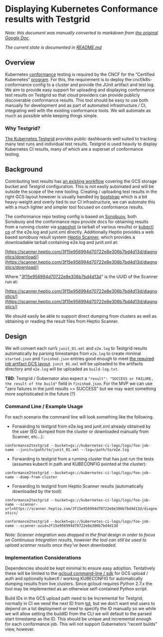 # Displaying Kubernetes Conformance results with Testgrid

_Note: this document was manually converted to markdown from [the original Google Doc](https://docs.google.com/document/d/1lGvP89_DdeNO84I86BVAU4qY3h2VCRll45tGrpyx90A/)._

_The current state is documented in [README.md](./README.md)_

## Overview

Kubernetes [conformance](https://github.com/cncf/k8s-conformance) testing is required by the CNCF for the “Certified Kubernetes” [program](https://www.cncf.io/certification/software-conformance/). For this, the requirement is to deploy the cncf/k8s-conformance config to a cluster and provide the JUnit artifact and test log. We aim to provide easy support for uploading and displaying conformance test results on Testgrid so that cloud providers can provide publicly discoverable conformance results.
This tool should be easy to use both manually for development and as part of automated infrastructure / CI, integrating well with the existing conformance tools. We will automate as much as possible while keeping things simple.

### Why Testgrid?

[The Kubernetes Testgrid](http://testgrid.k8s.io/) provides public dashboards well suited to tracking many test runs and individual test results. Testgrid is used heavily to display Kubernetes CI results, many of which are a superset of conformance testing.

## Background

Contributing test results has [an existing workflow](https://github.com/kubernetes/test-infra/blob/1c33865831040aa4fa775b0627abb90389daac9b/docs/contributing-test-results.md#contributing-test-results) covering the GCS storage bucket and Testgrid configuration. This is not easily automated and will be outside the scope of the new tooling. Creating / uploading test results in the right GCS layout however is usually handled by [bootstrap](https://github.com/kubernetes/test-infra/blob/1c33865831040aa4fa775b0627abb90389daac9b/jenkins/bootstrap.py) which is a bit heavy-weight and overly tied to our CI infrastructure, we can automate this with a much lighter and simpler tool focused on conformance results. 

The conformance repo testing config is based on [Sonobuoy](https://github.com/heptio/sonobuoy), both Sonobuoy and the conformance repo provide docs for obtaining results from a running cluster via [snapshot](https://github.com/heptio/sonobuoy/blob/master/docs/snapshot.md) (a tarball of various results) or [kubectl cp](https://github.com/cncf/k8s-conformance/blob/master/instructions.md#running) of the e2e.log and junit.xml directly. Additionally Heptio provides a web based sonobuoy result system [Heptio Scanner](https://scanner.heptio.com/), which provides a downloadable tarball containing e2e.log and junit.xml at:

[https://scanner.heptio.com/3f15e956994d70722e8e306b7bd4d13d/diagnostics/download/](https://scanner.heptio.com/3f15e956994d70722e8e306b7bd4d13d/diagnostics/download/)

Where "[3f15e956994d70722e8e306b7bd4d13d](https://scanner.heptio.com/3f15e956994d70722e8e306b7bd4d13d/diagnostics/download/)" is the UUID of the Scanner run at:  

[https://scanner.heptio.com/3f15e956994d70722e8e306b7bd4d13d/diagnostics/](https://scanner.heptio.com/3f15e956994d70722e8e306b7bd4d13d/diagnostics/)

We should easily be able to support direct dumping from clusters as well as obtaining or reading the result files from Heptio Scanner.

## Design

We will convert each run’s `junit_01.xml` and `e2e.log` to Testgrid results automatically by parsing timestamps from `e2e.log` to create minimal `started.json` and `finished.json` entries good enough to meet [the required job artifact GCS layout](https://github.com/kubernetes/test-infra/blob/1c33865831040aa4fa775b0627abb90389daac9b/gubernator/README.md#job-artifact-gcs-layout). `junit_01.xml` will be uploaded to the artifacts directory and `e2e.log` will be uploaded as `build-log.txt`.

**TBD**: Testgrid / Gubernator also expect a `"result": "SUCCESS or FAILURE, the result of the build"` field in `finished.json`. For the MVP we can use "zero failures in the junit results == SUCCESS" but we may want something more sophisticated in the future (?)

### Command Line / Example Usage

For each scenario the command line will look something like the following.

- Forwarding to testgrid from e2e.log and junit.xml already obtained by the user (EG dumped from the cluster or downloaded manually from Scanner, etc...):

`conformance2testgrid --bucket=gs://kubernetes-ci-logs/logs/foo-job-name --junit=/path/to/junit_01.xml --log=/path/to/e2e.log`

- Forwarding to testgrid from a running cluster that has just run the tests (assumes kubectl in path and KUBECONFIG pointed at the cluster):

`conformance2testgrid --bucket=gs://kubernetes-ci-logs/logs/foo-job-name --dump-from-cluster`

- Forwarding to testgrid from Heptio Scanner results (automatically downloaded by the tool):

`conformance2testgrid --bucket=gs://kubernetes-ci-logs/logs/foo-job-name --scanner-url=https://scanner.heptio.com/3f15e956994d70722e8e306b7bd4d13d/diagnostics/`

`conformance2testgrid --bucket=gs://kubernetes-ci-logs/logs/foo-job-name --scanner-uuid=3f15e956994d70722e8e306b7bd4d13d`

_Note: Scanner integration was dropped in the final design in order to focus on Continuous Integration results, however the tool can still be used to upload scanner results once they've been downloaded._

### Implementation Considerations

Dependencies should be kept minimal to ensure easy adoption. Tentatively these will be limited to the [gcloud command-line / sdk](https://cloud.google.com/sdk/downloads) for GCS upload / auth and optionally kubectl / working KUBECONFIG for automatically dumping results from live clusters. Since gcloud requires Python 2.7.x the tool may be implemented as an otherwise self-contained Python script.

Build IDs in the GCS upload path need to be Incremental for Testgrid; normally in CI we vend the next ID from [tot](https://github.com/kubernetes/test-infra/tree/master/prow/cmd/tot), but we don’t want end users to depend on a tot deployment or need to specify the ID manually so we while we will allow setting the buildID from the CLI we will default to the parsed start timestamp as the ID. This should be unique and incremental enough for each conformance job. This will not support Gubernators “recent builds” view, however.

